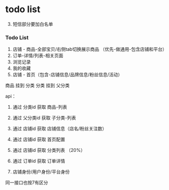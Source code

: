 # todo list

3. 短信部分要加白名单

### Todo List

1. 店铺 - 商品-全部宝贝/右侧tab切换展示商品 （优先-做通用-包含店铺和平台）
2. 订单-详情/列表-相关页面
3. 浏览记录
4. 我的收藏
5. 店铺 - 首页（包含-店铺信息/品牌信息/粉丝信息/活动）

商品 挂到 分类
分类 挂到 父分类

api：

1. 通过 分类id 获取 商品-列表
2. 通过 父分类id 获取 子分类-列表
3. 通过 店铺id 获取 店铺信息（店名/粉丝关注数）
4. 通过 店铺id 获取 首页配置
5. 通过 店铺id 获取 分类列表 （20%）
6. 通过 订单id 获取 订单详情

7. 店铺身份/用户身份/平台身份

同一接口也按7有区分
